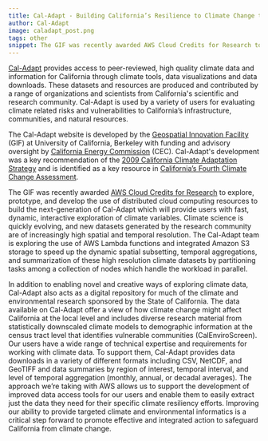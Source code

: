 ```yaml
---
title: Cal-Adapt - Building California’s Resilience to Climate Change through Open Data
author: Cal-Adapt
image: caladapt_post.png
tags: other
snippet: The GIF was recently awarded AWS Cloud Credits for Research to explore, prototype, and develop the use of distributed cloud computing resources to build the next-generation of Cal-Adapt which will provide users with fast, dynamic, interactive exploration of climate variables.
---
```


[Cal-Adapt](http://cal-adapt.org/) provides access to peer-reviewed, high quality climate data and information for California through climate tools, data visualizations and data downloads. These datasets and resources are produced and contributed by a range of organizations and scientists from California's scientific and research community. Cal-Adapt is used by a variety of users for evaluating climate related risks and vulnerabilities to California’s infrastructure, communities, and natural resources.

The Cal-Adapt website is developed by the [Geospatial Innovation Facility](http://gif.berkeley.edu/) (GIF) at University of California, Berkeley with funding and advisory oversight by [California Energy Commission](https://www.energy.ca.gov/) (CEC). Cal-Adapt's development was a key recommendation of the [2009 California Climate Adaptation Strategy](http://resources.ca.gov/docs/climate/Statewide_Adaptation_Strategy.pdf) and is identified as a key resource in [California’s Fourth Climate Change Assessment](http://www.climateassessment.ca.gov/tools/).

The GIF was recently awarded [AWS Cloud Credits for Research](https://aws.amazon.com/research-credits/) to explore, prototype, and develop the use of distributed cloud computing resources to build the next-generation of Cal-Adapt which will provide users with fast, dynamic, interactive exploration of climate variables. Climate science is quickly evolving, and new datasets generated by the research community are of increasingly high spatial and temporal resolution. The Cal-Adapt team is exploring the use of AWS Lambda functions and integrated Amazon S3 storage to speed up the dynamic spatial subsetting, temporal aggregations, and summarization of these high resolution climate datasets by partitioning tasks among a collection of nodes which handle the workload in parallel.

In addition to enabling novel and creative ways of exploring climate data, Cal-Adapt also acts as a digital repository for much of the climate and environmental research sponsored by the State of California. The data available on Cal-Adapt offer a view of how climate change might affect California at the local level and includes diverse research material from statistically downscaled climate models to demographic information at the census tract level that identifies vulnerable communities (CalEnviroScreen).  Our users have a wide range of technical expertise and requirements for working with climate data. To support them, Cal-Adapt provides data downloads in a variety of different formats including CSV, NetCDF, and GeoTIFF and data summaries by region of interest, temporal interval, and level of temporal aggregation (monthly, annual, or decadal averages). The approach we’re taking with AWS allows us to support the development of improved data access tools for our users and enable them to easily extract just the data they need for their specific climate resiliency efforts. Improving our ability to provide targeted climate and environmental informatics is a critical step forward to promote effective and integrated action to safeguard California from climate change.
